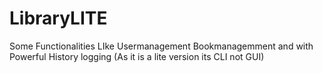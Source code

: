 # LibraryLITE
Some Functionalities LIke Usermanagement Bookmanagemment and with Powerful History logging (As it is a lite version its CLI not GUI)
